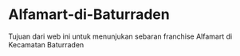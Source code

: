 # Alfamart-di-Baturraden
Tujuan dari web ini untuk menunjukan sebaran franchise Alfamart di Kecamatan Baturraden
